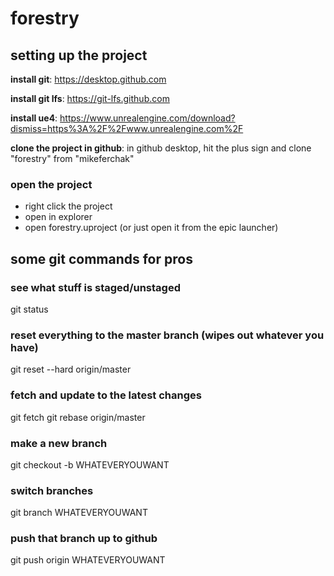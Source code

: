 # forestry

## setting up the project

**install git**:  https://desktop.github.com

**install git lfs**: https://git-lfs.github.com

**install ue4**: https://www.unrealengine.com/download?dismiss=https%3A%2F%2Fwww.unrealengine.com%2F

**clone the project in github**: in github desktop, hit the plus sign and clone "forestry" from "mikeferchak"

### open the project
* right click the project
* open in explorer
* open forestry.uproject (or just open it from the epic launcher)


## some git commands for pros

### see what stuff is staged/unstaged
git status

### reset everything to the master branch (wipes out whatever you have)
git reset --hard origin/master

### fetch and update to the latest changes
git fetch
git rebase origin/master

### make a new branch
git checkout -b WHATEVERYOUWANT

### switch branches
git branch WHATEVERYOUWANT

### push that branch up to github
git push origin WHATEVERYOUWANT

